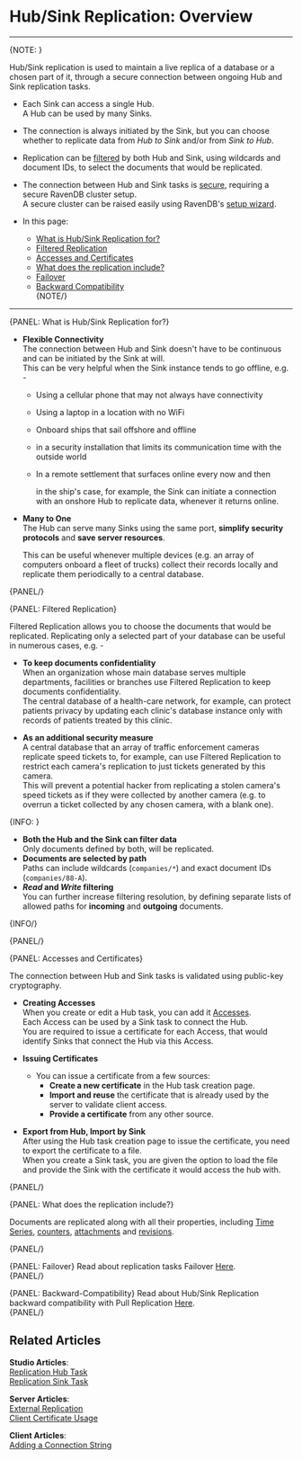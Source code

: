 # Hub/Sink Replication: Overview

---

{NOTE: }

Hub/Sink replication is used to maintain a live replica of a database 
or a chosen part of it, through a secure connection between ongoing Hub 
and Sink replication tasks.  

* Each Sink can access a single Hub.  
  A Hub can be used by many Sinks.  

* The connection is always initiated by the Sink, but you can choose 
  whether to replicate data from *Hub to Sink* and/or from *Sink to Hub*.  

* Replication can be [filtered](../../../../../studio/database/tasks/ongoing-tasks/hub-sink-replication/overview#filtered-replication) 
  by both Hub and Sink, using wildcards and document IDs, to select the 
  documents that would be replicated.  

* The connection between Hub and Sink tasks is [secure](../../../../../studio/database/tasks/ongoing-tasks/hub-sink-replication/overview#certificates), 
  requiring a secure RavenDB cluster setup.  
  A secure cluster can be raised easily using RavenDB's [setup wizard](../../../../../start/installation/setup-wizard#secure-setup-with-a-let).  

* In this page:
    * [What is Hub/Sink Replication for?](../../../../../studio/database/tasks/ongoing-tasks/hub-sink-replication/overview#what-is-hub/sink-replication-for?)  
    * [Filtered Replication](../../../../../studio/database/tasks/ongoing-tasks/hub-sink-replication/overview#filtered-replication)  
    * [Accesses and Certificates](../../../../../studio/database/tasks/ongoing-tasks/hub-sink-replication/overview#accesses-and-certificates)  
    * [What does the replication include?](../../../../../studio/database/tasks/ongoing-tasks/hub-sink-replication/overview#what-does-the-replication-include?)  
    * [Failover](../../../../../studio/database/tasks/ongoing-tasks/hub-sink-replication/overview#failover)  
    * [Backward Compatibility](../../../../../studio/database/tasks/ongoing-tasks/hub-sink-replication/overview#backward-compatibility)  
{NOTE/}

---

{PANEL: What is Hub/Sink Replication for?}

* **Flexible Connectivity**  
  The connection between Hub and Sink doesn't have to be continuous 
  and can be initiated by the Sink at will.  
  This can be very helpful when the Sink instance tends to go offline, e.g. -  

   * Using a cellular phone that may not always have connectivity  
   * Using a laptop in a location with no WiFi
   * Onboard ships that sail offshore and offline  
   * in a security installation that limits its communication time 
     with the outside world  
   * In a remote settlement that surfaces online every now and then  
   
     in the ship's case, for example, the Sink can initiate a connection 
     with an onshore Hub to replicate data, whenever it returns online.  

* **Many to One**  
  The Hub can serve many Sinks using the same port, **simplify 
  security protocols** and **save server resources**.  

    This can be useful whenever multiple devices (e.g. an array of computers 
    onboard a fleet of trucks) collect their records locally and replicate them 
    periodically to a central database.  

{PANEL/}

{PANEL: Filtered Replication}

Filtered Replication allows you to choose the documents that would 
be replicated. Replicating only a selected part of your database 
can be useful in numerous cases, e.g. -  

* **To keep documents confidentiality**  
  When an organization whose main database serves multiple departments, 
  facilities or branches use Filtered Replication to keep documents 
  confidentiality.  
  The central database of a health-care network, for example, can protect 
  patients privacy by updating each clinic's database instance only with 
  records of patients treated by this clinic.  

* **As an additional security measure**  
  A central database that an array of traffic enforcement cameras replicate
  speed tickets to, for example, can use Filtered Replication to restrict
  each camera's replication to just tickets generated by this camera.  
  This will prevent a potential hacker from replicating a stolen camera's
  speed tickets as if they were collected by another camera (e.g. to overrun
  a ticket collected by any chosen camera, with a blank one).  

{INFO: }

* **Both the Hub and the Sink can filter data**  
   Only documents defined by both, will be replicated.  
* **Documents are selected by path**  
  Paths can include wildcards (`companies/*`) and 
  exact document IDs (`companies/88-A`).  
* ***Read* and *Write* filtering**  
  You can further increase filtering resolution, by 
  defining separate lists of allowed paths for **incoming** 
  and **outgoing** documents.  

{INFO/}

{PANEL/}

{PANEL: Accesses and Certificates}

The connection between Hub and Sink tasks is validated using public-key cryptography.  

* **Creating Accesses**  
  When you create or edit a Hub task, you can add it [Accesses](../../../../../studio/database/tasks/ongoing-tasks/hub-sink-replication/replication-hub-task#access-configuration).  
  Each Access can be used by a Sink task to connect the Hub.  
  You are required to issue a certificate for each Access, that would 
  identify Sinks that connect the Hub via this Access.  

* **Issuing Certificates**  
  * You can issue a certificate from a few sources:  
     * **Create a new certificate** in the Hub task creation page.  
     * **Import and reuse** the certificate that is already used 
       by the server to validate client access.  
     * **Provide a certificate** from any other source.  
  
* **Export from Hub, Import by Sink**  
  After using the Hub task creation page to issue the certificate, 
  you need to export the certificate to a file.  
  When you create a Sink task, you are given the option to load 
  the file and provide the Sink with the certificate it would access 
  the hub with.  

{PANEL/}

{PANEL: What does the replication include?}

Documents are replicated along with all their properties, including 
[Time Series](../../../../../document-extensions/timeseries/overview), 
[counters](../../../../../document-extensions/counters/overview), 
[attachments](../../../../../document-extensions/attachments/what-are-attachments) 
and [revisions](../../../../../server/extensions/revisions).  

{PANEL/}

{PANEL: Failover}
Read about replication tasks Failover [Here](../../../../../server/ongoing-tasks/hub-sink-replication#failover).  
{PANEL/}

{PANEL: Backward-Compatibility}
Read about Hub/Sink Replication backward compatibility with Pull Replication [Here](../../../../../server/ongoing-tasks/hub-sink-replication#backward-compatibility).  
{PANEL/}

## Related Articles

**Studio Articles**:   
[Replication Hub Task](../../../../../studio/database/tasks/ongoing-tasks/hub-sink-replication/replication-hub-task)  
[Replication Sink Task](../../../../../studio/database/tasks/ongoing-tasks/hub-sink-replication/replication-sink-task)  

**Server Articles**:  
[External Replication](../../../../../server/ongoing-tasks/external-replication)  
[Client Certificate Usage](../../../../../server/security/authentication/client-certificate-usage)  

**Client Articles**:  
[Adding a Connection String](../../../../../client-api/operations/maintenance/connection-strings/add-connection-string#operations-how-to-add-a-connection-string)  


